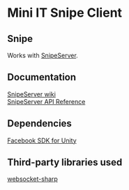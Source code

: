 Mini IT Snipe Client
==================

## Snipe

Works with [SnipeServer](http://snipeserver.com).<br />

## Documentation

[SnipeServer wiki](https://github.com/Mini-IT/SnipeWiki/wiki)<br />
[SnipeServer API Reference](http://api.snipeserver.com)<br />


## Dependencies

[Facebook SDK for Unity](https://developers.facebook.com/docs/unity/)<br />

## Third-party libraries used

[websocket-sharp](https://github.com/sta/websocket-sharp)<br />
